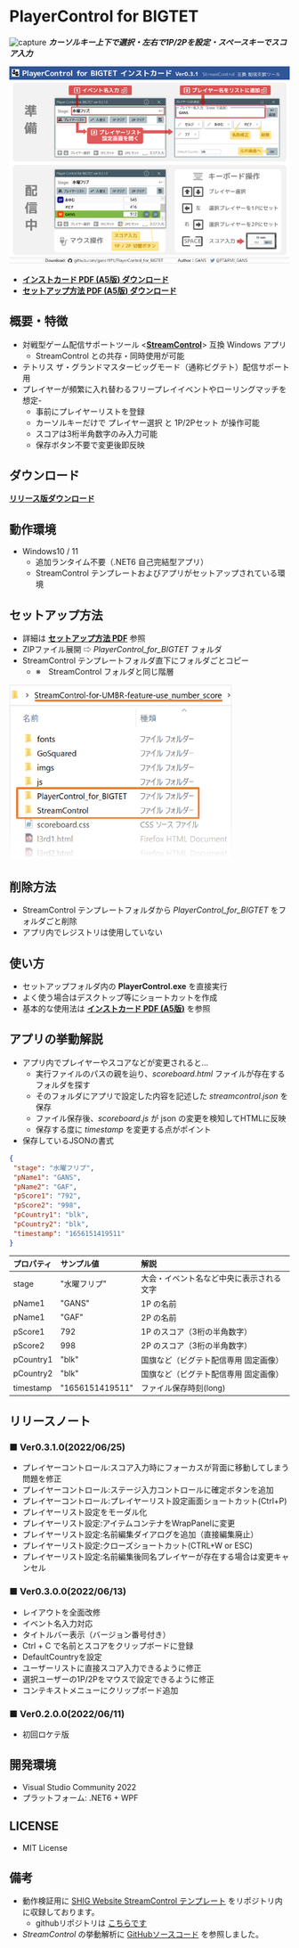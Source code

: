 # PlayerControl for BIGTET

![capture](https://user-images.githubusercontent.com/87809679/175765945-74904b8b-928e-4ebb-9bda-f8c4e2a612a2.gif)
***カーソルキー上下で選択・左右で1P/2Pを設定・スペースキーでスコア入力***

![InstCard](Images/InstCard.png)

- [**インストカード PDF (A5版) ダウンロード**](/Manual/PlayerControlForBIGTET_InstCard_v0.3.1.pdf)
- [**セットアップ方法 PDF (A5版) ダウンロード**](/Manual/PlayerControlForBIGTET_Setup.pdf)

## 概要・特徴

- 対戦型ゲーム配信サポートツール <[**StreamControl**](http://streamcontroljapan.blog.jp/)> 互換 Windows アプリ
  - StreamControl との共存・同時使用が可能
- テトリス ザ・グランドマスタービッグモード（通称ビグテト）配信サポート用
- プレイヤーが頻繁に入れ替わるフリープレイイベントやローリングマッチを想定- 
  - 事前にプレイヤーリストを登録
  - カーソルキーだけで プレイヤー選択 と 1P/2Pセット が操作可能
  - スコアは3桁半角数字のみ入力可能
  - 保存ボタン不要で変更後即反映

## ダウンロード

[**リリース版ダウンロード**](https://github.com/gans1971/PlayerControl_for_BIGTET/releases/)

## 動作環境

- Windows10 / 11
  - 追加ランタイム不要（.NET6 自己完結型アプリ）
  - StreamControl テンプレートおよびアプリがセットアップされている環境

## セットアップ方法

- 詳細は [**セットアップ方法 PDF**](/Manual/PlayerControlForBIGTET_Setup.pdf) 参照
- ZIPファイル展開 ⇨ *PlayerControl_for_BIGTET* フォルダ
- StreamControl テンプレートフォルダ直下にフォルダごとコピー
  - ※　StreamControl フォルダと同じ階層
<img src="Images/Setup.png" width="400px">

## 削除方法

- StreamControl テンプレートフォルダから *PlayerControl_for_BIGTET* をフォルダごと削除
- アプリ内でレジストリは使用していない

## 使い方

- セットアップフォルダ内の **PlayerControl.exe** を直接実行
- よく使う場合はデスクトップ等にショートカットを作成
- 基本的な使用法は [**インストカード PDF (A5版)**](/Manual/PlayerControlForBIGTET_InstCard_v0.3.1.pdf) を参照

## アプリの挙動解説

- アプリ内でプレイヤーやスコアなどが変更されると…
  - 実行ファイルのパスの親を辿り、*scoreboard.html* ファイルが存在するフォルダを探す
  - そのフォルダにアプリで設定した内容を記述した *streamcontrol.json* を保存
  - ファイル保存後、*scoreboard.js* が json の変更を検知してHTMLに反映
  - 保存する度に *timestamp* を変更する点がポイント
- 保存しているJSONの書式

```json
{
 "stage": "水曜フリプ",
 "pName1": "GANS",
 "pName2": "GAF",
 "pScore1": "792",
 "pScore2": "998",
 "pCountry1": "blk",
 "pCountry2": "blk",
 "timestamp": "1656151419511"
}
```

| プロパティ | サンプル値 | 解説 |
|:---|:---|:---|
|stage|"水曜フリプ" |大会・イベント名など中央に表示される文字|
|pName1|"GANS"|1P の名前 |
|pName1|"GAF"|2P の名前|
|pScore1|792 |1P のスコア（3桁の半角数字）|
|pScore2|998 |2P のスコア（3桁の半角数字）|
|pCountry1|"blk"| 国旗など（ビグテト配信専用 固定画像）|
|pCountry2|"blk"| 国旗など（ビグテト配信専用 固定画像）|
|timestamp|"1656151419511"| ファイル保存時刻(long)|

## リリースノート

### ■ Ver0.3.1.0(2022/06/25)

- プレイヤーコントロール:スコア入力時にフォーカスが背面に移動してしまう問題を修正
- プレイヤーコントロール:ステージ入力コントロールに確定ボタンを追加
- プレイヤーコントロール:プレイヤーリスト設定画面ショートカット(Ctrl+P)
- プレイヤーリスト設定をモーダル化
- プレイヤーリスト設定:アイテムコンテナをWrapPanelに変更
- プレイヤーリスト設定:名前編集ダイアログを追加（直接編集廃止）
- プレイヤーリスト設定:クローズショートカット(CTRL+W or ESC)
- プレイヤーリスト設定:名前編集後同名プレイヤーが存在する場合は変更キャンセル

### ■ Ver0.3.0.0(2022/06/13)

- レイアウトを全面改修
- イベント名入力対応
- タイトルバー表示（バージョン番号付き）
- Ctrl + C で名前とスコアをクリップボードに登録
- DefaultCountryを設定
- ユーザーリストに直接スコア入力できるように修正
- 選択ユーザーの1P/2Pをマウスで設定できるように修正
- コンテキストメニューにクリップボード追加

### ■ Ver0.2.0.0(2022/06/11)

- 初回ロケテ版

## 開発環境

- Visual Studio Community 2022
- プラットフォーム: .NET6 + WPF

## LICENSE

- MIT License

## 備考

- 動作検証用に [SHIG Website StreamControl テンプレート](http://shigaming.com/2018/11/30/streamcontroltemplate2019/) をリポジトリ内に収録しております。
  - githubリポジトリは [こちらです](https://github.com/Pon57/StreamControl-for-UMBR)
- *StreamControl* の挙動解析に [GitHubソースコード](https://github.com/farpenoodle/StreamControl) を参照しました。
